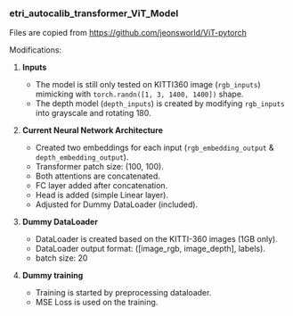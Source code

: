 ### etri_autocalib_transformer_ViT_Model

Files are copied from https://github.com/jeonsworld/ViT-pytorch

Modifications:

1. **Inputs**
    - The model is still only tested on KITTI360 image (`rgb_inputs`) mimicking with `torch.randn([1, 3, 1400, 1400])` shape.
    - The depth model (`depth_inputs`) is created by modifying `rgb_inputs` into grayscale and rotating 180.

2. **Current Neural Network Architecture**
    - Created two embeddings for each input (`rgb_embedding_output` & `depth_embedding_output`).
    - Transformer patch size: (100, 100).
    - Both attentions are concatenated.
    - FC layer added after concatenation.
    - Head is added (simple Linear layer).
    - Adjusted for Dummy DataLoader (included).

3. **Dummy DataLoader**
    - DataLoader is created based on the KITTI-360 images (1GB only).
    - DataLoader output format: ([image_rgb, image_depth], labels).
    - batch size: 20

4. **Dummy training**
    - Training is started by preprocessing dataloader.
    - MSE Loss is used on the training.
